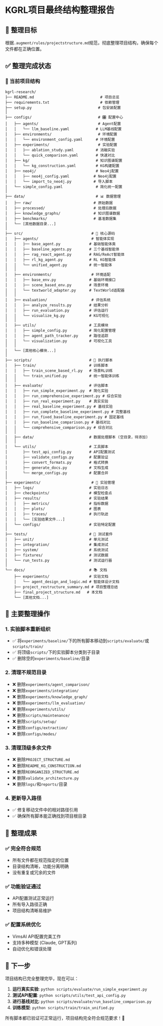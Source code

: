 # KGRL项目最终结构整理报告

## 🎯 **整理目标**
根据`.augment/rules/projectstructure.md`规范，彻底整理项目结构，确保每个文件都在正确位置。

## ✅ **整理完成状态**

### **📁 当前项目结构**
```
kgrl-research/
├── README.md                              # 项目总览
├── requirements.txt                       # 依赖管理
├── setup.py                              # 包安装配置
│
├── configs/                              # 🎛️ 配置中心
│   ├── agents/                           # Agent配置
│   │   └── llm_baseline.yaml            # LLM基线配置
│   ├── environments/                     # 环境配置
│   │   └── environment_config.yaml      # 环境配置
│   ├── experiments/                      # 实验配置
│   │   ├── ablation_study.yaml          # 消融实验
│   │   └── quick_comparison.yaml        # 快速对比
│   ├── kg/                              # 知识图谱配置
│   │   └── kg_construction.yaml         # KG构建配置
│   ├── neo4j/                           # Neo4j配置
│   │   ├── neo4j_config.yaml           # Neo4j配置
│   │   └── import_to_neo4j.py          # 导入脚本
│   └── simple_config.yaml               # 简化统一配置
│
├── data/                                # 📊 数据管理
│   ├── raw/                            # 原始数据
│   ├── processed/                      # 处理后数据
│   ├── knowledge_graphs/               # 知识图谱数据
│   ├── benchmarks/                     # 基准数据集
│   └── [其他数据目录...]
│
├── src/                               # 🧠 核心源码
│   ├── agents/                        # 智能体实现
│   │   ├── base_agent.py             # 基础智能体类
│   │   ├── baseline_agents.py        # 三个基线智能体
│   │   ├── rag_react_agent.py        # RAG/ReAct智能体
│   │   ├── rl_kg_agent.py            # RL KG智能体
│   │   └── unified_agent.py          # 统一智能体
│   │
│   ├── environments/                  # 环境适配
│   │   ├── base_env.py               # 基础环境接口
│   │   ├── scene_based_env.py        # 场景环境
│   │   └── textworld_adapter.py      # TextWorld适配器
│   │
│   ├── evaluation/                    # 评估系统
│   │   ├── analyze_results.py        # 结果分析
│   │   ├── run_evaluation.py         # 评估运行
│   │   └── visualize_kg.py           # KG可视化
│   │
│   ├── utils/                        # 工具模块
│   │   ├── simple_config.py          # 简化配置管理
│   │   ├── agent_path_tracker.py     # 路径追踪
│   │   └── visualization.py          # 可视化工具
│   │
│   └── [其他核心模块...]
│
├── scripts/                          # 🚀 执行脚本
│   ├── train/                        # 训练脚本
│   │   ├── train_scene_based_rl.py   # 场景RL训练
│   │   └── train_unified.py          # 统一智能体训练
│   │
│   ├── evaluate/                     # 评估脚本
│   │   ├── run_simple_experiment.py  # 简化实验
│   │   ├── run_comprehensive_experiment.py # 综合实验
│   │   ├── run_real_experiment.py    # 真实实验
│   │   ├── real_baseline_experiment.py # 基线实验
│   │   ├── run_complete_baseline_experiment.py # 完整基线
│   │   ├── run_fixed_baseline_experiment.py # 固定基线
│   │   ├── run_baseline_comparison.py # 基线对比
│   │   └── comprehensive_comparison.py # 综合对比
│   │
│   ├── data/                         # 数据处理脚本 (空目录，待添加)
│   │
│   └── utils/                        # 工具脚本
│       ├── test_api_config.py        # API配置测试
│       ├── validate_configs.py       # 配置验证
│       ├── convert_formats.py        # 格式转换
│       ├── generate_docs.py          # 文档生成
│       └── merge_configs.py          # 配置合并
│
├── experiments/                       # 🧪 实验管理
│   ├── logs/                         # 实验日志
│   ├── checkpoints/                  # 模型检查点
│   ├── results/                      # 实验结果
│   │   ├── metrics/                  # 指标数据
│   │   ├── plots/                    # 图表
│   │   ├── traces/                   # 执行轨迹
│   │   └── [实验结果文件...]
│   └── configs/                      # 实验特定配置
│
├── tests/                            # 🧪 测试套件
│   ├── unit/                         # 单元测试
│   ├── integration/                  # 集成测试
│   ├── system/                       # 系统测试
│   ├── fixtures/                     # 测试数据
│   └── run_tests.py                  # 测试运行器
│
└── docs/                             # 📚 文档
    ├── experiments/                  # 实验文档
    │   └── agent_design_and_logic.md # 智能体设计文档
    ├── project_restructure_summary.md # 项目整理总结
    ├── final_project_structure.md   # 本文档
    └── [其他文档...]
```

## 🔄 **主要整理操作**

### **1. 实验脚本重新组织**
- ✅ 将`experiments/baseline/`下的所有脚本移动到`scripts/evaluate/`或`scripts/train/`
- ✅ 将顶级`scripts/`下的实验脚本分类到子目录
- ✅ 删除空的`experiments/baseline/`目录

### **2. 清理不规范目录**
- ❌ 删除`experiments/agent_comparison/`
- ❌ 删除`experiments/integration/`
- ❌ 删除`experiments/knowledge_graph/`
- ❌ 删除`experiments/llm_evaluation/`
- ❌ 删除`experiments/utils/`
- ❌ 删除`scripts/maintenance/`
- ❌ 删除`scripts/setup/`
- ❌ 删除`configs/extraction/`
- ❌ 删除`configs/modes/`

### **3. 清理顶级多余文件**
- ❌ 删除`PROJECT_STRUCTURE.md`
- ❌ 删除`README_KG_CONSTRUCTION.md`
- ❌ 删除`REORGANIZED_STRUCTURE.md`
- ❌ 删除`validate_architecture.py`
- ❌ 删除`logs/`和`reports/`目录

### **4. 更新导入路径**
- ✅ 修复移动文件中的相对路径引用
- ✅ 确保所有脚本能正确找到项目根目录

## 🎉 **整理成果**

### **✅ 完全符合规范**
- 所有文件都在规范指定的位置
- 目录结构清晰，功能分离明确
- 没有重复或冗余的文件

### **✅ 功能验证通过**
- API配置测试正常运行
- 所有导入路径正确
- 项目结构清晰易维护

### **✅ 配置系统优化**
- VimsAI API配置完美工作
- 支持多种模型 (Claude, GPT系列)
- 自动优化和错误处理

## 🚀 **下一步**

项目结构已完全整理完毕，现在可以：

1. **运行真实实验**: `python scripts/evaluate/run_simple_experiment.py`
2. **测试API配置**: `python scripts/utils/test_api_config.py`
3. **进行基线对比**: `python scripts/evaluate/run_baseline_comparison.py`
4. **训练模型**: `python scripts/train/train_unified.py`

所有脚本都已验证可正常运行，项目结构完全符合规范要求！🎊
